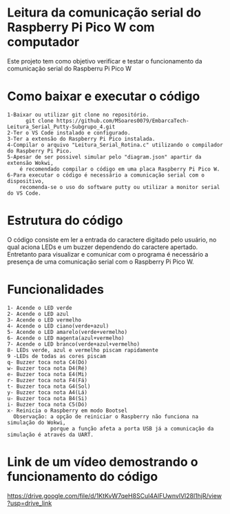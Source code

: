 # Leitura da comunicação serial do Raspberry Pi Pico W com computador
Este projeto tem como objetivo verificar e testar o funcionamento da comunicação serial do Raspberru Pi Pico W

# Como baixar e executar o código
    1-Baixar ou utilizar git clone no repositório.
          git clone https://github.com/MSoares0079/EmbarcaTech-Leitura_Serial_Putty-Subgrupo_4.git
    2-Ter o VS Code instalado e configurado.
    3-Ter a extensão do Raspberry Pi Pico instalada.
    4-Compilar o arquivo "Leitura_Serial_Rotina.c" utilizando o compilador do Raspberry Pi Pico.
    5-Apesar de ser possivel simular pelo "diagram.json" apartir da extensão Wokwi,
        é recomendado compilar o código em uma placa Raspberry Pi Pico W.
    6-Para executar o código é necessário a comunicação serial com o dispositivo, 
        recomenda-se o uso do software putty ou utilizar a monitor serial do VS Code.

# Estrutura do código
O código consiste em ler a entrada do caractere digitado pelo usuário, no qual aciona LEDs e um buzzer dependendo do caractere apertado. Entretanto para visualizar e comunicar com o programa é necessário a presença de uma comunicação serial com o Raspberry Pi Pico W.

# Funcionalidades
    1- Acende o LED verde
    2- Acende o LED azul
    3- Acende o LED vermelho
    4- Acende o LED ciano(verde+azul)
    5- Acende o LED amarelo(verde+vermelho)
    6- Acende o LED magenta(azul+vermelho)
    7- Acende o LED branco(verde+azul+vermelho)
    8- LEDs verde, azul e vermelho piscam rapidamente
    9 -LEDs de todas as cores piscam
    q- Buzzer toca nota C4(Dó)
    w- Buzzer toca nota D4(Ré)
    e- Buzzer toca nota E4(Mi)
    r- Buzzer toca nota F4(Fá)
    t- Buzzer toca nota G4(Sol)
    y- Buzzer toca nota A4(Lá)
    u- Buzzer toca nota B4(Si)
    i- Buzzer toca nota C5(Dó)
    x- Reinicia o Raspberry em modo Bootsel
      Observação: a opção de reiniciar o Raspberry não funciona na simulação do Wokwi,
                  porque a função afeta a porta USB já a comunicação da simulação é através da UART. 
# Link de um vídeo demostrando o funcionamento do código
https://drive.google.com/file/d/1KtKvW7qeH8SCul4AlFUwnvlVl28l1hjR/view?usp=drive_link
